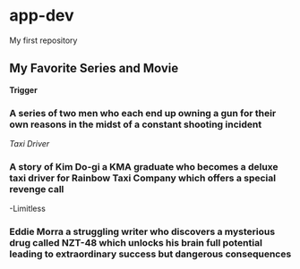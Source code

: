 # app-dev
My first repository

## My Favorite Series and Movie

**Trigger**
### A series of two men who each end up owning a gun for their own reasons in the midst of a constant shooting incident

*Taxi Driver*
### A story of Kim Do-gi a KMA graduate who becomes a deluxe taxi driver for Rainbow Taxi Company which offers a special revenge call

-Limitless
### Eddie Morra a struggling writer who discovers a mysterious drug called NZT-48 which unlocks his brain full potential leading to extraordinary success but dangerous consequences

